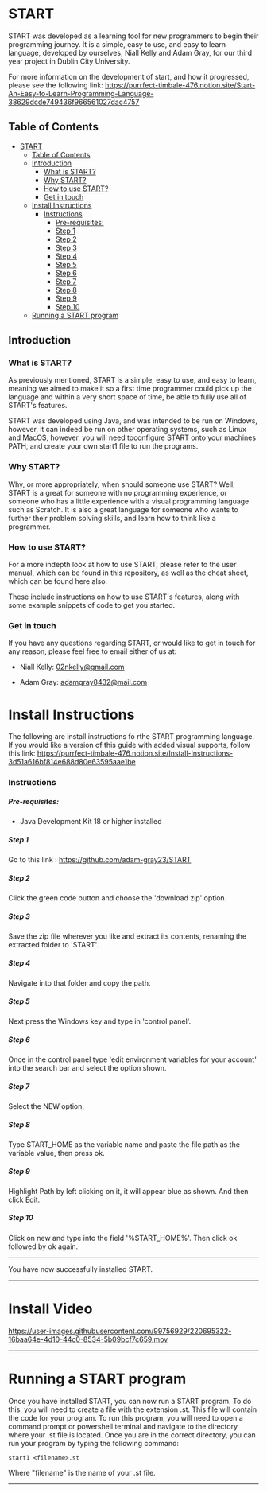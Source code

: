 # START

START was developed as a learning tool for new programmers to begin their
programming journey. It is a simple, easy to use, and easy to learn language,
developed by ourselves, Niall Kelly and Adam Gray, for our third year project in Dublin
City University.

For more information on the development of start, and how it progressed, please see
the following link: https://purrfect-timbale-476.notion.site/Start-An-Easy-to-Learn-Programming-Language-38629dcde749436f966561027dac4757

## Table of Contents

- [START](#start)
  - [Table of Contents](#table-of-contents)
  - [Introduction](#introduction)
    - [What is START?](#what-is-start)
    - [Why START?](#why-start)
    - [How to use START?](#how-to-use-start)
    - [Get in touch](#get-in-touch)
  - [Install Instructions](#install-instructions)
    - [Instructions](#instructions)
      - [Pre-requisites:](#pre-requisites)
      - [Step 1](#step-1)
      - [Step 2](#step-2)
      - [Step 3](#step-3)
      - [Step 4](#step-4)
      - [Step 5](#step-5)
      - [Step 6](#step-6)
      - [Step 7](#step-7)
      - [Step 8](#step-8)
      - [Step 9](#step-9)
      - [Step 10](#step-10)
  - [Running a START program](#running-a-start-program)

## Introduction

### What is START?

As previously mentioned, START is a simple, easy to use, and easy to learn, meaning
we aimed to make it so a first time programmer could pick up the language and within
a very short space of time, be able to fully use all of START's features.

START was developed using Java, and was intended to be run on Windows, however,
it can indeed be run on other operating systems, such as Linux and MacOS,
however, you will need toconfigure START onto your machines PATH, and
create your own start1 file to run the programs.

### Why START?

Why, or more appropriately, when should someone use START? Well, START is a great for
someone with no programming experience, or someone who has a little experience with a visual
programming language such as Scratch. It is also a great language for someone who wants to
further their problem solving skills, and learn how to think like a programmer.

### How to use START?

For a more indepth look at how to use START, please refer to the user manual, which can
be found in this repository, as well as the cheat sheet, which can be found here also.

These include instructions on how to use START's features, along with some example snippets
of code to get you started.

### Get in touch

If you have any questions regarding START, or would like to get in touch for any reason,
please feel free to email either of us at:

- Niall Kelly: 02nkelly@gmail.com

- Adam Gray: adamgray8432@mail.com


# Install Instructions

The following are install instructions fo rthe START programming language.
If you would like a version of this guide with added visual supports, follow this link:
https://purrfect-timbale-476.notion.site/Install-Instructions-3d51a616bf814e688d80e63595aae1be

### Instructions

##### Pre-requisites:

- Java Development Kit 18 or higher installed

##### Step 1

Go to this link : https://github.com/adam-gray23/START

##### Step 2

Click the green code button and choose the 'download zip' option.

##### Step 3

Save the zip file wherever you like and extract its contents, renaming the extracted folder to 'START'.

##### Step 4

Navigate into that folder and copy the path.

##### Step 5

Next press the Windows key and type in 'control panel'.

##### Step 6

Once in the control panel type 'edit environment variables for your account' into the search bar and select the option shown.

##### Step 7

Select the NEW option.

##### Step 8

Type START_HOME as the variable name and paste the file path as the variable value, then press ok.

##### Step 9

Highlight Path by left clicking on it, it will appear blue as shown. And then click Edit.

##### Step 10

Click on new and type into the field '%START_HOME%'. Then click ok followed by ok again.

--------------------

You have now successfully installed START.

--------------------

# Install Video

https://user-images.githubusercontent.com/99756929/220695322-16baa64e-4d10-44c0-8534-5b09bcf7c659.mov

--------------------

# Running a START program

Once you have installed START, you can now run a START program. To do this, you will need to create a file with the extension .st. This file will contain the code for your program. To run this program, you will need to open a command prompt or powershell terminal and navigate to the directory where your .st file is located. Once you are in the correct directory, you can run your program by typing the following command:

    start1 <filename>.st

Where "filename" is the name of your .st file.

--------------------
